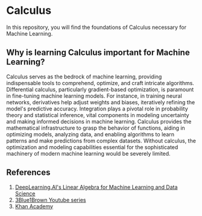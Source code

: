 # Calculus

In this repository, you will find the foundations of Calculus necessary for Machine Learning. 

## Why is learning Calculus important for Machine Learning?

Calculus serves as the bedrock of machine learning, providing indispensable tools to comprehend, optimize, and craft intricate algorithms. Differential calculus, particularly gradient-based optimization, is paramount in fine-tuning machine learning models. For instance, in training neural networks, derivatives help adjust weights and biases, iteratively refining the model's predictive accuracy. Integration plays a pivotal role in probability theory and statistical inference, vital components in modeling uncertainty and making informed decisions in machine learning. Calculus provides the mathematical infrastructure to grasp the behavior of functions, aiding in optimizing models, analyzing data, and enabling algorithms to learn patterns and make predictions from complex datasets. Without calculus, the optimization and modeling capabilities essential for the sophisticated machinery of modern machine learning would be severely limited.

## References
1. [DeepLearning.AI's Linear Algebra for Machine Learning and Data Science](https://www.coursera.org/learn/machine-learning-calculus)
2. [3Blue1Brown Youtube series](https://www.youtube.com/playlist?list=PL0-GT3co4r2wlh6UHTUeQsrf3mlS2lk6x)
3. [Khan Academy](https://www.khanacademy.org/math/multivariable-calculus)
